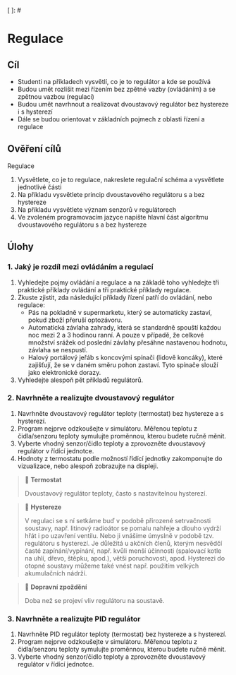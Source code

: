 [Co dodělat ]: #
[ ]: #
<!-- 
Pojmy:

Řízení, ovládání, regulace

Zpětná vazba

Regulátor

Soustava

Autoregulace

Spojité regulátory, nespojité, kvazispojitév
-->





# Regulace

## Cíl
-	Studenti na příkladech vysvětlí, co je to regulátor a kde se používá
-   Budou umět rozlišit mezi řízením bez zpětné vazby (ovládáním) a se zpětnou vazbou (regulací)
-   Budou umět navrhnout a realizovat dvoustavový regulátor bez hystereze i s hysterezí
-   Dále se budou orientovat v základních pojmech z oblasti řízení a regulace

## Ověření cílů

Regulace

1. Vysvětlete, co je to regulace, nakreslete regulační schéma a vysvětlete jednotlivé části
2. Na příkladu vysvětlete princip dvoustavového regulátoru s a bez hystereze
3. Na příkladu vysvětlete význam senzorů v regulátorech
4. Ve zvoleném programovacím jazyce napište hlavní část algoritmu dvoustavového regulátoru s a bez hystereze

## Úlohy

### 1. Jaký je rozdíl mezi ovládáním a regulací

1. Vyhledejte pojmy ovládání a regulace a na základě toho vyhledejte tři praktické příklady ovládání a tři praktické příklady regulace. 
2. Zkuste zjistit, zda následující příklady řízení patří do ovládání, nebo regulace:
    - Pás na pokladně v supermarketu, který se automaticky zastaví, pokud zboží přeruší optozávoru.
    - Automatická závlaha zahrady, která se standardně spouští každou noc mezi 2 a 3 hodinou ranní. A pouze v případě, že celkové množství srážek od poslední závlahy přesáhne nastavenou hodnotu, závlaha se nespustí.
    - Halový portálový jeřáb s koncovými spínači (lidově koncáky), které zajišťují, že se v daném směru pohon zastaví. Tyto spínače slouží jako elektronické dorazy.
3. Vyhledejte alespoň pět příkladů regulátorů.


### 2. Navrhněte a realizujte dvoustavový regulátor

1. Navrhněte dvoustavový regulátor teploty (termostat) bez hystereze a s hysterezí.
2. Program nejprve odzkoušejte v simulátoru. Měřenou teplotu z čidla/senzoru teploty symulujte proměnnou, kterou budete ručně měnit.
3. Vyberte vhodný senzor/čidlo teploty a zprovozněte dvoustavový regulátor v řídící jednotce.
4. Hodnoty z termostatu podle možností řídící jednotky zakomponujte do vizualizace, nebo alespoň zobrazujte na displeji.

> :key: **Termostat**
>
> Dvoustavový regulátor teploty, často s nastavitelnou hysterezí.

> :key: **Hystereze**
>
> V regulaci se s ní setkáme buď v podobě přirozené setrvačnosti soustavy, např. litinový radioátor se pomalu nahřeje a dlouho vydrží hřát i po uzavření ventilu. Nebo ji vnášíme úmyslně v podobě tzv. regulátoru s hysterezí. Je důležitá u akčních členů, kterým nesvědčí časté zapínání/vypínání, např. kvůli menší účinnosti (spalovací kotle na uhlí, dřevo, štěpku, apod.), větši poruchovosti, apod. Hysterezi do otopné soustavy můžeme také vnést např. použitím velkých akumulačních nádrží.

> :key: **Dopravní zpoždění**
>
> Doba než se projeví vliv regulátoru na soustavě.


### 3. Navrhněte a realizujte PID regulátor

1. Navrhněte PID regulátor teploty (termostat) bez hystereze a s hysterezí.
2. Program nejprve odzkoušejte v simulátoru. Měřenou teplotu z čidla/senzoru teploty symulujte proměnnou, kterou budete ručně měnit.
3. Vyberte vhodný senzor/čidlo teploty a zprovozněte dvoustavový regulátor v řídící jednotce.



